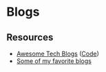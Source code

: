 # Blogs

## Resources

- [Awesome Tech Blogs](https://tech-blogs.dev/) ([Code](https://github.com/markodenic/awesome-tech-blogs))
- [Some of my favorite blogs](https://jvns.ca/blog/2016/04/09/some-of-my-favorite-blogs/)

